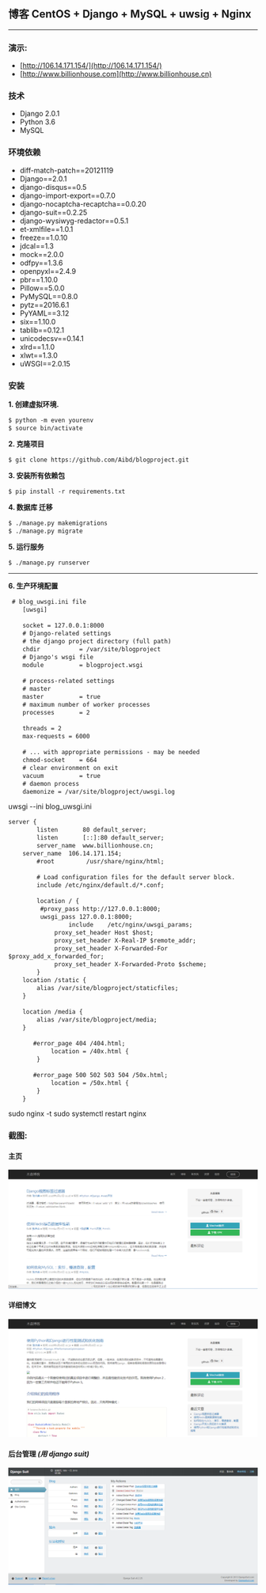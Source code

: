 ## 博客 CentOS  + Django + MySQL + uwsig + Nginx
-------

### 演示:
- [http://106.14.171.154/](http://106.14.171.154/)
- [http://www.billionhouse.com](http://www.billionhouse.cn)

### 技术

- Django 2.0.1
- Python 3.6
- MySQL

### 环境依赖

- diff-match-patch==20121119
- Django==2.0.1
- django-disqus==0.5
- django-import-export==0.7.0
- django-nocaptcha-recaptcha==0.0.20
- django-suit==0.2.25
- django-wysiwyg-redactor==0.5.1
- et-xmlfile==1.0.1
- freeze==1.0.10
- jdcal==1.3
- mock==2.0.0
- odfpy==1.3.6
- openpyxl==2.4.9
- pbr==1.10.0
- Pillow==5.0.0
- PyMySQL==0.8.0
- pytz==2016.6.1
- PyYAML==3.12
- six==1.10.0
- tablib==0.12.1
- unicodecsv==0.14.1
- xlrd==1.1.0
- xlwt==1.3.0
- uWSGI==2.0.15
### 安装

**1. 创建虚拟环境.**

```
$ python -m even yourenv
$ source bin/activate
```

**2. 克隆项目**

```
$ git clone https://github.com/Aibd/blogproject.git
```

**3. 安装所有依赖包**

```
$ pip install -r requirements.txt
```

**4. 数据库 迁移**

```
$ ./manage.py makemigrations
$ ./manage.py migrate
```

**5. 运行服务**

```
$ ./manage.py runserver
```
-------
**6. 生产环境配置**
```
 # blog_uwsgi.ini file
    [uwsgi]

    socket = 127.0.0.1:8000
    # Django-related settings
    # the django project directory (full path)
    chdir           = /var/site/blogproject
    # Django's wsgi file
    module          = blogproject.wsgi

    # process-related settings
    # master
    master          = true
    # maximum number of worker processes
    processes       = 2

    threads = 2
    max-requests = 6000

    # ... with appropriate permissions - may be needed
    chmod-socket    = 664
    # clear environment on exit
    vacuum          = true
    # daemon process
    daemonize = /var/site/blogproject/uwsgi.log
```
uwsgi --ini blog_uwsgi.ini
```
server {
        listen       80 default_server;
        listen       [::]:80 default_server;
        server_name  www.billionhouse.cn;
	server_name  106.14.171.154;
        #root         /usr/share/nginx/html;

        # Load configuration files for the default server block.
        include /etc/nginx/default.d/*.conf;

        location / {
		 #proxy_pass http://127.0.0.1:8000;
		 uwsgi_pass 127.0.0.1:8000;
                 include	/etc/nginx/uwsgi_params;
     		 proxy_set_header Host $host;
     		 proxy_set_header X-Real-IP $remote_addr;
     		 proxy_set_header X-Forwarded-For $proxy_add_x_forwarded_for;
     		 proxy_set_header X-Forwarded-Proto $scheme;
        }
	location /static {
		alias /var/site/blogproject/staticfiles;
	}

	location /media {
		alias /var/site/blogproject/media;
	}

       #error_page 404 /404.html;
            location = /40x.html {
        }

       #error_page 500 502 503 504 /50x.html;
            location = /50x.html {
        }
    }

```
sudo nginx -t
sudo systemctl restart nginx
### 截图:

#### 主页

![Homepage](__screenshot/home.png  "Homepage")

#### 详细博文

![Detail Post](__screenshot/detail.png  "Detail Post")

#### 后台管理 _(用 django suit)_

![Admin Dashboard](__screenshot/admin.png  "Admin Dashboard")
